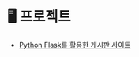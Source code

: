 # 🖥 프로젝트
- [Python Flask를 활용한 게시판 사이트](https://github.com/HanTul/KUality-webhacking-study/tree/main/flask-app)
  
